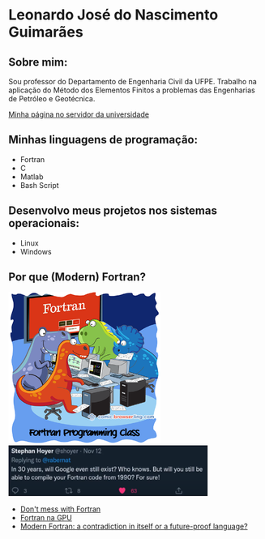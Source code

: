 # Leonardo José do Nascimento Guimarães

## Sobre mim:

Sou professor do Departamento de Engenharia Civil da UFPE.
Trabalho na aplicação do Método dos Elementos Finitos a problemas das Engenharias de Petróleo e Geotécnica.

[Minha página no servidor da universidade](http://www.lmcg.ufpe.br/~leo/)

## Minhas linguagens de programação:

- Fortran
- C
- Matlab
- Bash Script

## Desenvolvo meus projetos nos sistemas operacionais: 

- Linux
- Windows

## Por que (Modern) Fortran?

<img src="https://github.com/leojnguimaraes/leojnguimaraes.github.io/blob/master/fortran_class.png" alt="eu e meus amigos" style="height: 300px; width:300px;"/>
<img src="https://github.com/leojnguimaraes/leojnguimaraes.github.io/blob/master/future_of_fortran.png?raw=true" alt="estamos na vanguarda!" style="height: 100px; width:50;"/>

- [Don't mess with Fortran](https://youtu.be/pJIxVS-wlHc?si=P8hp2UKwTRtDX8FZ)
- [Fortran na GPU](https://youtu.be/Pq34HYI4Lsc?si=wM8wcL4RYtphG9xy)
- [Modern Fortran: a contradiction in itself or a future-proof language?](https://youtu.be/Pq34HYI4Lsc?si=wM8wcL4RYtphG9xy)

<!---
- 👋 Hi, I’m @leojnguimaraes
- 👀 I’m interested in ...
- 🌱 I’m currently learning ...
- 💞️ I’m looking to collaborate on ...
- 📫 How to reach me ...

leojnguimaraes/leojnguimaraes is a ✨ special ✨ repository because its `README.md` (this file) appears on your GitHub profile.
You can click the Preview link to take a look at your changes.
--->
